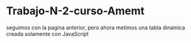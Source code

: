 # Trabajo-N-2-curso-Amemt
seguimos con la pagina anterior, pero ahora metimos una tabla dinamica creada solamente con JavaScript
